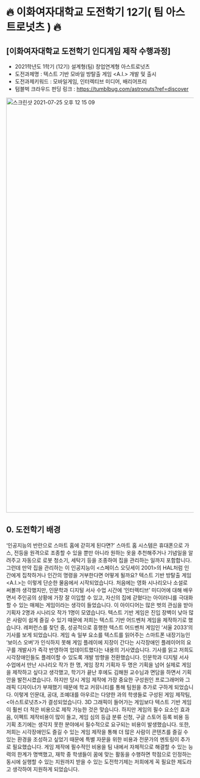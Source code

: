 # 🔥 이화여자대학교 도전학기 12기( 팀 아스트로넛츠 ) 🔥
## [이화여자대학교 도전학기 인디게임 제작 수행과정] 
- 2021학년도 1학기 (12기) 설계형(팀) 창업연계형 아스트로넛츠
- 도전과제명 : 텍스트 기반 모바일 방탈출 게임 <A.I.> 개발 및 출시  
- 도전과제키워드 : 모바일게임, 인터렉티브 미디어, 배리어프리
- 텀블벅 크라우드 펀딩 링크 : https://tumblbug.com/astronuts?ref=discover
<img width="1112" alt="스크린샷 2021-07-25 오후 12 15 09" src="https://user-images.githubusercontent.com/69496570/126886517-15b05c1f-a989-4bc5-9678-174bc7fadc4d.png">

## 0. 도전학기 배경
‘인공지능의 반란으로 스마트 홈에 갇히게 된다면?’ 스마트 홈 시스템은 휴대폰으로 가스, 전등을 원격으로 조종할 수 있을 뿐만 아니라 원하는 옷을 추천해주거나 기념일을 알려주고 자동으로 로봇 청소기, 세탁기 등을 조종하여 집을 관리하는 일까지 포함합니다. 그런데 만약 집을 관리하는 이 인공지능이 <스페이스 오딧세이 2001>의 HAL처럼 인간에게 집착하거나 인간의 명령을 거부한다면 어떻게 될까요? 텍스트 기반 방탈출 게임 <A.I.>는 이렇게 단순한 물음에서 시작되었습니다.
  처음에는 영화 시나리오나 소설로 써볼까 생각했지만, 인문학과 디지털 서사 수업 시간에 ‘인터렉티브’ 미디어에 대해 배우면서 주인공의 상황에 가장 잘 이입할 수 있고, 자신의 집에 갇혔다는 아이러니를 극대화할 수 있는 매체는 게임이라는 생각이 들었습니다. 이 아이디어는 많은 벗의 관심을 받아 기획자 2명과 시나리오 작가 1명이 모였습니다.
  텍스트 기반 게임은 진입 장벽이 낮아 많은 사람이 쉽게 즐길 수 있기 때문에 저희는 텍스트 기반 어드벤처 게임을 제작하기로 했습니다. 레퍼런스를 찾던 중, 성공적으로 흥행한 텍스트 어드벤처 게임인 ‘서울 2033’의 기사를 보게 되었습니다. 게임 속 일부 요소를 텍스트를 읽어주는 스마트폰 내장기능인 ‘보이스 오버’가 인식하지 못해 게임 플레이에 지장이 간다는 시각장애인 플레이어의 요구를 개발사가 즉각 반영하여 업데이트했다는 내용의 기사였습니다. 기사를 읽고 저희도 시각장애인들도 플레이할 수 있도록 개발 방향을 전환했습니다. 
  인문학과 디지털 서사 수업에서 만난 시나리오 작가 한 명, 게임 장치 기획자 두 명은 기획을 넘어 실제로 게임을 제작하고 싶다고 생각했고, 학기가 끝난 후에도 김해원 교수님과 면담을 하면서 기획안을 발전시켰습니다. 하지만 당시 게임 제작에 가장 중요한 구성원인 프로그래머와 그래픽 디자이너가 부재했기 때문에 학교 커뮤니티를 통해 팀원을 추가로 구하게 되었습니다. 이렇게 인문대, 공대, 조예대를 아우르는 다양한 과의 학생들로 구성된 게임 제작팀, <아스트로넛츠>가 결성되었습니다. 
  3D 그래픽이 들어가는 게임보다 텍스트 기반 게임이 훨씬 더 적은 비용으로 제작 가능한 것은 맞습니다. 하지만 게임의 필수 요소인 효과음, 이펙트 제작비용이 많이 들고, 게임 심의 등급 분류 신청, 구글 스토어 등록 비용 등 기획 초기에는 생각지 못한 분야에서 필수적으로 요구되는 비용이 발생했습니다. 또한, 저희는 시각장애인도 즐길 수 있는 게임 제작을 통해 더 많은 사람이 콘텐츠를 즐길 수 있는 환경을 조성하고 싶었기 때문에 특별 자문을 위한 비용과 전문가의 멘토링이 추가로 필요했습니다. 게임 제작에 필수적인 비용을 팀 내에서 자체적으로 해결할 수 있는 능력의 한계가 명백했고, 재학 중 학생들이 꿈에 맞는 활동을 수행하면 학점으로 인정하는 동시에 실행할 수 있는 지원까지 받을 수 있는 도전학기제는 저희에게 꼭 필요한 제도라고 생각하여 지원하게 되었습니다. 

